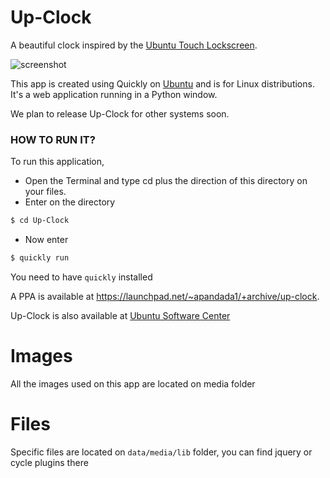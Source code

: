 Up-Clock
========

A beautiful clock inspired by the [Ubuntu Touch Lockscreen](https://www.youtube.com/watch?v=iaC6EctpIas).

![screenshot](https://dl.dropboxusercontent.com/u/84627545/upclock.JPG)


This app is created using Quickly on [Ubuntu](http://ubuntu.com/) and is for Linux distributions. It's a web application running in a Python window.

We plan to release Up-Clock for other systems soon.


<h3>HOW TO RUN IT?</h3>

To run this application, 

- Open the Terminal and type cd plus the direction of this directory on your files. 
- Enter on the directory 
```bash
$ cd Up-Clock
```
- Now enter
```bash
$ quickly run
```
You need to have `quickly` installed

A PPA is available at https://launchpad.net/~apandada1/+archive/up-clock.

Up-Clock is also available at [Ubuntu Software Center](https://apps.ubuntu.com/cat/applications/up-clock/)


Images
========

All the images used on this app are located on media folder


Files
========

Specific files are located on `data/media/lib` folder, you can find jquery or cycle plugins there 
